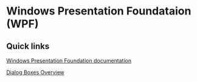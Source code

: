 # Windows Presentation Foundataion (WPF)

## Quick links

[Windows Presentation Foundation documentation](https://learn.microsoft.com/en-us/dotnet/desktop/wpf)

[Dialog Boxes Overview](https://msdn.microsoft.com/library/aa969773(v=vs.100).aspx)
